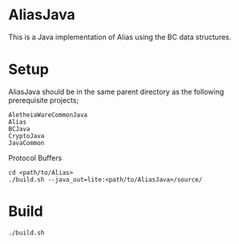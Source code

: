 AliasJava
=========

This is a Java implementation of Alias using the BC data structures.

Setup
=====
AliasJava should be in the same parent directory as the following prerequisite projects;

    AletheiaWareCommonJava
    Alias
    BCJava
    CryptoJava
    JavaCommon

Protocol Buffers

    cd <path/to/Alias>
    ./build.sh --java_out=lite:<path/to/AliasJava>/source/

Build
=====

    ./build.sh
